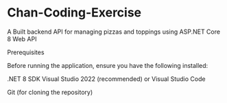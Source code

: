 # Chan-Coding-Exercise
A Built backend API for managing pizzas and toppings using ASP.NET Core 8 Web API

Prerequisites


Before running the application, ensure you have the following installed:

.NET 8 SDK
Visual Studio 2022 (recommended) or Visual Studio Code

Git (for cloning the repository)
